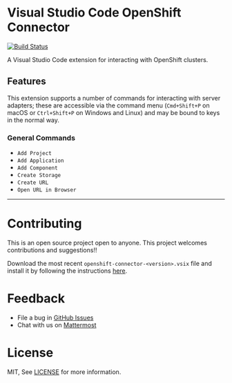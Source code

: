 # Visual Studio Code OpenShift Connector

[![Build Status](https://travis-ci.org/redhat-developer/vscode-openshift-tools.svg?branch=master)](https://travis-ci.org/vscode-openshift-tools)

A Visual Studio Code extension for interacting with OpenShift clusters.

## Features

This extension supports a number of commands for interacting with server adapters; these are accessible via the command menu (`Cmd+Shift+P` on macOS or `Ctrl+Shift+P` on Windows and Linux) and may be bound to keys in the normal way.

### General Commands

* `Add Project`
* `Add Application`
* `Add Component`
* `Create Storage`
* `Create URL`
* `Open URL in Browser`

-----------------------------------------------------------------------------------------------------------
Contributing
===============
This is an open source project open to anyone. This project welcomes contributions and suggestions!!

Download the most recent `openshift-connector-<version>.vsix` file and install it by following the instructions [here](https://code.visualstudio.com/docs/editor/extension-gallery#_install-from-a-vsix). 


Feedback
===============
* File a bug in [GitHub Issues](https://github.com/redhat-developer/vscode-openshift-tools/issues)
* Chat with us on [Mattermost](https://chat.openshift.io/developers/channels/adapters)

License
===============
MIT, See [LICENSE](LICENSE) for more information.
